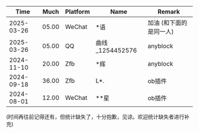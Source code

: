 |Time       | Much  | Platform| Name | Remark |
|-----------|-------|---------|------|--------|
|2025-03-26 | 05.00 | WeChat  | *语  | 加油 (和下面的是同一人) |
|2025-03-26 | 05.00 | QQ      | 曲线_1254452576 | anyblock |
|2024-11-10 | 20.00 | Zfb     | *辉  | anyblock |
|2024-09-18 | 36.00 | Zfb     | L*.  | ob插件  |
|2024-08-01 | 12.00 | WeChat  | **星 | ob插件 |

(时间再往前记得还有，但统计缺失了，十分抱歉，见谅。欢迎统计缺失者进行补充)
